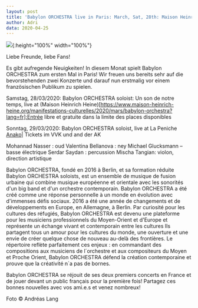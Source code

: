 ```yaml
---
layout: post
title: 'Babylon ORCHESTRA live in Paris: March, Sat, 28th: Maison Heinrich Heine | March, Sun, 29th: La Peniche Anako'
author: Adri
data: 2020-04-25
---
```

![](/styles/pictures/concerts/BO_concert_paris1_2_website.jpg){:height="100%" width="100%"}

Liebe Freunde, liebe Fans!

Es gibt aufregende Neuigkeiten!
In diesem Monat spielt Babylon ORCHESTRA zum ersten Mal in Paris! Wir freuen uns bereits sehr auf die bevorstehenden zwei Konzerte und darauf nun erstmalig vor einem französischen Publikum zu spielen.

Samstag, 28/03/2020: Babylon ORCHESTRA soloist: Un son de notre temps, live at (Maison Heinrich Heine)[https://www.maison-heinrich-heine.org/manifestations-culturelles/2020/mars/babylon-orchestra?lang=fr]:Entrée libre et gratuite dans la limite des places disponibles

Sonntag, 29/03/2020: Babylon ORCHESTRA soloist, live at La Peniche [Anako](https://penicheanako.org/agenda/2020-02-29-babylon-orchestra)| Tickets im VVK und and der AK

Mohannad Nasser : oud 
Valentina Bellanova : ney 
Michael Glucksmann – basse électrique
Serdar Saydan : percussion
Mischa Tangian: violon, direction artistique

Babylon ORCHESTRA, fondé en 2016 à Berlin, et sa formation réduite Babylon ORCHESTRA soloists, est un ensemble de musique de fusion urbaine qui combine musique européenne et orientale avec les sonorités d'un big band et d'un orchestre contemporain.
Babylon ORCHESTRA a été créé comme une réponse personnelle à un monde en évolution avec d'immenses défis sociaux. 2016 a été une année de changements et de développements en Europe, en Allemagne, à Berlin. Par curiosité pour les cultures des réfugiés, Babylon ORCHESTRA est devenu une plateforme pour les musiciens professionnels du Moyen-Orient et d'Europe et représente un échange vivant et contemporain entre les cultures
Ils partagent tous un amour pour les cultures du monde, une ouverture et une envie de créer quelque chose de nouveau au-delà des frontières. Le répertoire reflète parfaitement ces enjeux : en commandant des compositions aux musiciens de l´orchestre et aux compositeurs du Moyen et Proche Orient, Babylon ORCHESTRA défend la création contemporaine et prouve que la créativité n´a pas de bornes. 

Babylon ORCHESTRA se réjouit de ses deux premiers concerts en France et de jouer devant un public français pour la première fois!
Partagez ces bonnes nouvelles avec vos ami.e.s et venez nombreux!

Foto © Andréas Lang
